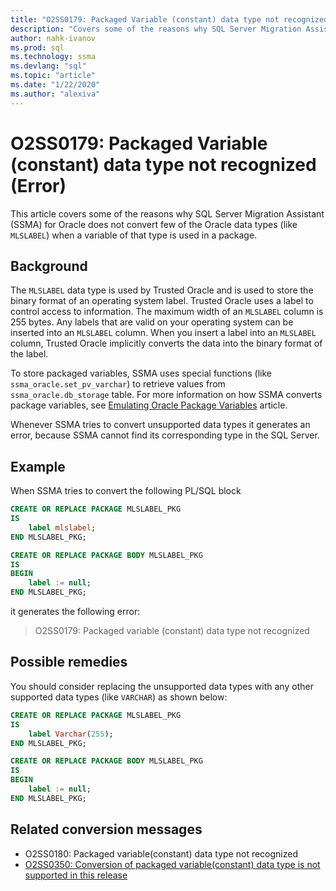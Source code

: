 ```yaml
---
title: "O2SS0179: Packaged Variable (constant) data type not recognized (Error)"
description: "Covers some of the reasons why SQL Server Migration Assistant (SSMA) for Oracle does not convert few of the Oracle data types (like MLSLABEL) when a variable of that type is used in a package."
author: nahk-ivanov
ms.prod: sql
ms.technology: ssma
ms.devlang: "sql"
ms.topic: "article"
ms.date: "1/22/2020"
ms.author: "alexiva"
---
```


# O2SS0179: Packaged Variable (constant) data type not recognized (Error)

This article covers some of the reasons why SQL Server Migration Assistant (SSMA) for Oracle does not convert few of the Oracle data types (like `MLSLABEL`) when a variable of that type is used in a package.

## Background

The `MLSLABEL` data type is used by Trusted Oracle and is used to store the binary format of an operating system label. Trusted Oracle uses a label to control access to information. The maximum width of an `MLSLABEL` column is 255 bytes. Any labels that are valid on your operating system can be inserted into an `MLSLABEL` column. When you insert a label into an `MLSLABEL` column, Trusted Oracle implicitly converts the data into the binary format of the label.

To store packaged variables, SSMA uses special functions (like `ssma_oracle.set_pv_varchar`) to retrieve values from `ssma_oracle.db_storage` table. For more information on how SSMA converts package variables, see [Emulating Oracle Package Variables](../emulate-package-variables.md) article.

Whenever SSMA tries to convert unsupported data types it generates an error, because SSMA cannot find its corresponding type in the SQL Server.

## Example

When SSMA tries to convert the following PL/SQL block

```sql
CREATE OR REPLACE PACKAGE MLSLABEL_PKG
IS
    label mlslabel;
END MLSLABEL_PKG;

CREATE OR REPLACE PACKAGE BODY MLSLABEL_PKG
IS
BEGIN
    label := null;
END MLSLABEL_PKG;
```

it generates the following error:

> O2SS0179: Packaged variable (constant) data type not recognized

## Possible remedies

You should consider replacing the unsupported data types with any other supported data types (like `VARCHAR`) as shown below:

```sql
CREATE OR REPLACE PACKAGE MLSLABEL_PKG
IS
    label Varchar(255);
END MLSLABEL_PKG;

CREATE OR REPLACE PACKAGE BODY MLSLABEL_PKG
IS
BEGIN
    label := null;
END MLSLABEL_PKG;
```

## Related conversion messages

* O2SS0180: Packaged variable(constant) data type not recognized
* [O2SS0350: Conversion of packaged variable(constant) data type is not supported in this release](o2ss0350.md)
